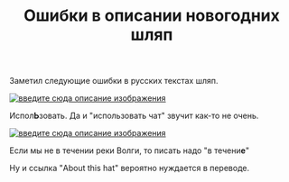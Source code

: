 ﻿---
title: "Ошибки в описании новогодних шляп"
se.owner.user_id: 178087
se.owner.display_name: "u_mulder"
se.owner.link: "https://ru.meta.stackoverflow.com/users/178087/u-mulder"
se.link: "https://ru.meta.stackoverflow.com/questions/11226/%d0%9e%d1%88%d0%b8%d0%b1%d0%ba%d0%b8-%d0%b2-%d0%be%d0%bf%d0%b8%d1%81%d0%b0%d0%bd%d0%b8%d0%b8-%d0%bd%d0%be%d0%b2%d0%be%d0%b3%d0%be%d0%b4%d0%bd%d0%b8%d1%85-%d1%88%d0%bb%d1%8f%d0%bf"
se.question_id: 11226
se.post_type: question
---
<p>Заметил следующие ошибки в русских текстах шляп.</p>
<p><a href="https://i.stack.imgur.com/aMRTj.png" rel="nofollow noreferrer"><img src="https://i.stack.imgur.com/aMRTj.png" alt="введите сюда описание изображения" /></a></p>
<p>Испол<strong>Ь</strong>зовать. Да и &quot;использовать чат&quot; звучит как-то не очень.</p>
<p><a href="https://i.stack.imgur.com/SMMOt.png" rel="nofollow noreferrer"><img src="https://i.stack.imgur.com/SMMOt.png" alt="введите сюда описание изображения" /></a></p>
<p>Если мы не в течении реки Волги, то писать надо &quot;в течени<strong>е</strong>&quot;</p>
<p>Ну и ссылка &quot;About this hat&quot; вероятно нуждается в переводе.</p>
